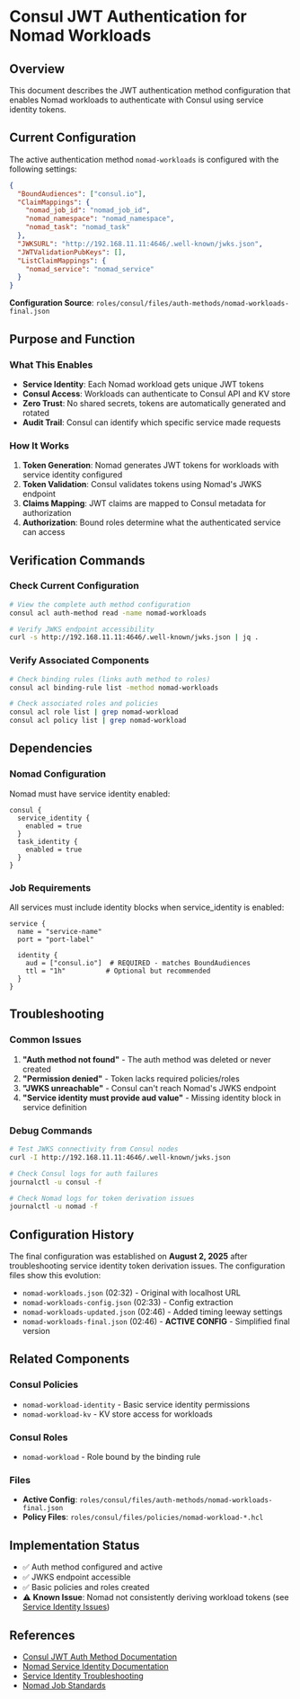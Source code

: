 # Consul JWT Authentication for Nomad Workloads

## Overview

This document describes the JWT authentication method configuration that enables Nomad workloads to authenticate with Consul using service identity tokens.

## Current Configuration

The active authentication method `nomad-workloads` is configured with the following settings:

```json
{
  "BoundAudiences": ["consul.io"],
  "ClaimMappings": {
    "nomad_job_id": "nomad_job_id",
    "nomad_namespace": "nomad_namespace", 
    "nomad_task": "nomad_task"
  },
  "JWKSURL": "http://192.168.11.11:4646/.well-known/jwks.json",
  "JWTValidationPubKeys": [],
  "ListClaimMappings": {
    "nomad_service": "nomad_service"
  }
}
```

**Configuration Source**: `roles/consul/files/auth-methods/nomad-workloads-final.json`

## Purpose and Function

### What This Enables
- **Service Identity**: Each Nomad workload gets unique JWT tokens
- **Consul Access**: Workloads can authenticate to Consul API and KV store
- **Zero Trust**: No shared secrets, tokens are automatically generated and rotated
- **Audit Trail**: Consul can identify which specific service made requests

### How It Works
1. **Token Generation**: Nomad generates JWT tokens for workloads with service identity configured
2. **Token Validation**: Consul validates tokens using Nomad's JWKS endpoint
3. **Claims Mapping**: JWT claims are mapped to Consul metadata for authorization
4. **Authorization**: Bound roles determine what the authenticated service can access

## Verification Commands

### Check Current Configuration
```bash
# View the complete auth method configuration
consul acl auth-method read -name nomad-workloads

# Verify JWKS endpoint accessibility
curl -s http://192.168.11.11:4646/.well-known/jwks.json | jq .
```

### Verify Associated Components
```bash
# Check binding rules (links auth method to roles)
consul acl binding-rule list -method nomad-workloads

# Check associated roles and policies
consul acl role list | grep nomad-workload
consul acl policy list | grep nomad-workload
```

## Dependencies

### Nomad Configuration
Nomad must have service identity enabled:

```hcl
consul {
  service_identity {
    enabled = true
  }
  task_identity {
    enabled = true
  }
}
```

### Job Requirements
All services must include identity blocks when service_identity is enabled:

```hcl
service {
  name = "service-name"
  port = "port-label"
  
  identity {
    aud = ["consul.io"]  # REQUIRED - matches BoundAudiences
    ttl = "1h"          # Optional but recommended
  }
}
```

## Troubleshooting

### Common Issues

1. **"Auth method not found"** - The auth method was deleted or never created
2. **"Permission denied"** - Token lacks required policies/roles
3. **"JWKS unreachable"** - Consul can't reach Nomad's JWKS endpoint
4. **"Service identity must provide aud value"** - Missing identity block in service definition

### Debug Commands

```bash
# Test JWKS connectivity from Consul nodes
curl -I http://192.168.11.11:4646/.well-known/jwks.json

# Check Consul logs for auth failures
journalctl -u consul -f

# Check Nomad logs for token derivation issues  
journalctl -u nomad -f
```

## Configuration History

The final configuration was established on **August 2, 2025** after troubleshooting service identity token derivation issues. The configuration files show this evolution:

- `nomad-workloads.json` (02:32) - Original with localhost URL
- `nomad-workloads-config.json` (02:33) - Config extraction
- `nomad-workloads-updated.json` (02:46) - Added timing leeway settings  
- `nomad-workloads-final.json` (02:46) - **ACTIVE CONFIG** - Simplified final version

## Related Components

### Consul Policies
- `nomad-workload-identity` - Basic service identity permissions
- `nomad-workload-kv` - KV store access for workloads

### Consul Roles  
- `nomad-workload` - Role bound by the binding rule

### Files
- **Active Config**: `roles/consul/files/auth-methods/nomad-workloads-final.json`
- **Policy Files**: `roles/consul/files/policies/nomad-workload-*.hcl`

## Implementation Status

- ✅ Auth method configured and active
- ✅ JWKS endpoint accessible
- ✅ Basic policies and roles created
- ⚠️ **Known Issue**: Nomad not consistently deriving workload tokens (see [Service Identity Issues](../../troubleshooting/service-identity-issues.md))

## References

- [Consul JWT Auth Method Documentation](https://developer.hashicorp.com/consul/docs/security/acl/auth-methods/jwt)
- [Nomad Service Identity Documentation](https://developer.hashicorp.com/nomad/docs/integrations/consul/service-identity)
- [Service Identity Troubleshooting](../../troubleshooting/service-identity-issues.md)
- [Nomad Job Standards](../../standards/nomad-job-standards.md#service-identity-requirements)
